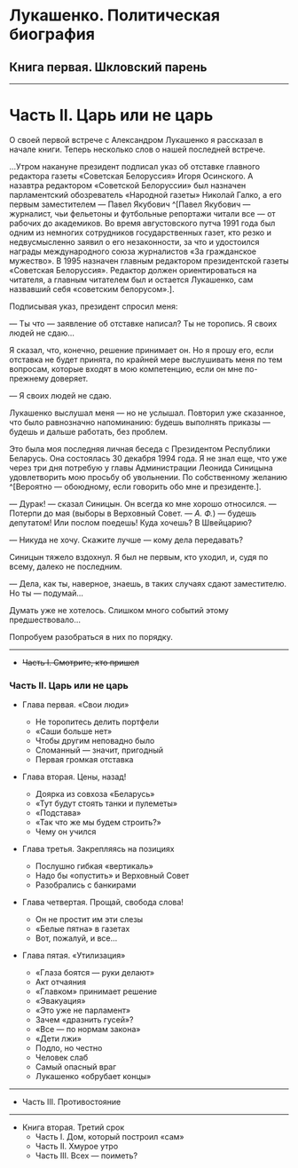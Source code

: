 # Лукашенко. Политическая биография
## Книга первая. Шкловский парень

---

# Часть II. Царь или не царь

О своей первой встрече с Александром Лукашенко я рассказал в начале книги. Теперь несколько слов о нашей последней встрече.

…Утром накануне президент подписал указ об отставке главного редактора газеты «Советская Белоруссия» Игоря Осинского. А назавтра редактором «Советской Белоруссии» был назначен парламентский обозреватель «Народной газеты» Николай Галко, а его первым заместителем — Павел Якубович ^[Павел Якубович — журналист, чьи фельетоны и футбольные репортажи читали все — от рабочих до академиков. Во время августовского путча 1991 года был одним из немногих сотрудников государственных газет, кто резко и недвусмысленно заявил о его незаконности, за что и удостоился награды международного союза журналистов «За гражданское мужество». В 1995 назначен главным редактором президентской газеты «Советская Белоруссия». Редактор должен ориентироваться на читателя, а главным читателем был и остается Лукашенко, сам назвавший себя «советским белорусом».].

Подписывая указ, президент спросил меня:

— Ты что — заявление об отставке написал? Ты не торопись. Я своих людей не сдаю…

Я сказал, что, конечно, решение принимает он. Но я прошу его, если отставка не будет принята, по крайней мере выслушивать меня по тем вопросам, которые входят в мою компетенцию, если он мне по-прежнему доверяет.

— Я своих людей не сдаю.

Лукашенко выслушал меня — но не услышал. Повторил уже сказанное, что было равнозначно напоминанию: будешь выполнять приказы — будешь и дальше работать, без проблем.

Это была моя последняя личная беседа с Президентом Республики Беларусь. Она состоялась 30 декабря 1994 года. Я не знал еще, что уже через три дня потребую у главы Администрации Леонида Синицына удовлетворить мою просьбу об увольнении. По собственному желанию ^[Вероятно — обоюдному, если говорить обо мне и президенте.].

— Дурак\! — сказал Синицын. Он всегда ко мне хорошо относился. — Потерпи до мая \(выборы в Верховный Совет. — *А. Ф.*\) — будешь депутатом\! Или послом поедешь\! Куда хочешь? В Швейцарию?

— Никуда не хочу. Скажите лучше — кому дела передавать?

Синицын тяжело вздохнул. Я был не первым, кто уходил, и, судя по всему, далеко не последним.

— Дела, как ты, наверное, знаешь, в таких случаях сдают заместителю. Но ты — подумай…

Думать уже не хотелось. Слишком много событий этому предшествовало…

Попробуем разобраться в них по порядку.


---

+ ~~Часть I. Смотрите, кто пришел~~

### Часть II. Царь или не царь

+ Глава первая. «Свои люди»
    + Не торопитесь делить портфели
    + «Саши больше нет»
    + Чтобы другим неповадно было
    + Сломанный — значит, пригодный
    + Первая громкая отставка

+ Глава вторая. Цены, назад\!
    + Доярка из совхоза «Беларусь»
    + «Тут будут стоять танки и пулеметы»
    + «Подстава»
    + «Так что же мы будем строить?»
    + Чему он учился

+ Глава третья. Закрепляясь на позициях
    + Послушно гибкая «вертикаль»
    + Надо бы «опустить» и Верховный Совет
    + Разобрались с банкирами

+ Глава четвертая. Прощай, свобода слова\!
    + Он не простит им эти слезы
    + «Белые пятна» в газетах
    + Вот, пожалуй, и все…

+ Глава пятая. «Утилизация»
    + «Глаза боятся — руки делают»
    + Акт отчаяния
    + «Главком» принимает решение
    + «Эвакуация»
    + «Это уже не парламент»
    + Зачем «дразнить гусей»?
    + «Все — по нормам закона»
    + «Дети лжи»
    + Подло, но честно
    + Человек слаб
    + Самый опасный враг
    + Лукашенко «обрубает концы»


---

+ Часть III. Противостояние

---

+ Книга вторая. Третий срок
    + Часть I. Дом, который построил «сам»
    + Часть II. Хмурое утро
    + Часть III. Всех — поиметь?
